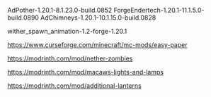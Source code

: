 AdPother-1.20.1-8.1.23.0-build.0852
ForgeEndertech-1.20.1-11.1.5.0-build.0890
AdChimneys-1.20.1-10.1.15.0-build.0828

wither_spawn_animation-1.2-forge-1.20.1











https://www.curseforge.com/minecraft/mc-mods/easy-paper

https://modrinth.com/mod/nether-zombies

https://modrinth.com/mod/macaws-lights-and-lamps

https://modrinth.com/mod/additional-lanterns

